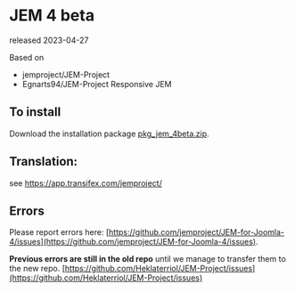 # JEM 4 beta
released 2023-04-27

Based on
- jemproject/JEM-Project
- Egnarts94/JEM-Project Responsive JEM

## To install
Download the installation package [pkg_jem_4beta.zip](https://raw.githubusercontent.com/jemproject/JEM-for-Joomla-4/main/pkg_jem_4beta.zip).    

## Translation:
see https://app.transifex.com/jemproject/

## Errors
Please report errors here: [https://github.com/jemproject/JEM-for-Joomla-4/issues](https://github.com/jemproject/JEM-for-Joomla-4/issues).

**Previous errors are still in the old repo**
until we manage to transfer them to the new repo.
[https://github.com/Heklaterriol/JEM-Project/issues](https://github.com/Heklaterriol/JEM-Project/issues)
